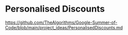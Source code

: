 # Personalised Discounts
https://github.com/TheAlgorithms/Google-Summer-of-Code/blob/main/project_ideas/PersonalisedDiscounts.md
